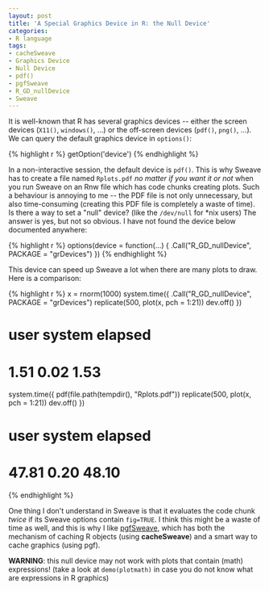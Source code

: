 ```yaml
---
layout: post
title: 'A Special Graphics Device in R: the Null Device'
categories:
- R language
tags:
- cacheSweave
- Graphics Device
- Null Device
- pdf()
- pgfSweave
- R_GD_nullDevice
- Sweave
---
```


It is well-known that R has several graphics devices -- either the screen devices (`X11()`, `windows()`, ...) or the off-screen devices (`pdf()`, `png()`, ...). We can query the default graphics device in `options()`:

{% highlight r %}
getOption('device')
{% endhighlight %}

In a non-interactive session, the default device is `pdf()`. This is why Sweave has to create a file named `Rplots.pdf` _no matter if you want it or not_ when you run Sweave on an Rnw file which has code chunks creating plots. Such a behaviour is annoying to me -- the PDF file is not only unnecessary, but also time-consuming (creating this PDF file is completely a waste of time). Is there a way to set a "null" device? (like the `/dev/null` for *nix users) The answer is yes, but not so obvious. I have not found the device below documented anywhere:

{% highlight r %}
options(device = function(...) {
    .Call("R_GD_nullDevice", PACKAGE = "grDevices")
})
{% endhighlight %}

This device can speed up Sweave a lot when there are many plots to draw. Here is a comparison:

{% highlight r %}
x = rnorm(1000)
system.time({
    .Call("R_GD_nullDevice", PACKAGE = "grDevices")
    replicate(500, plot(x, pch = 1:21))
    dev.off()
})
#   user  system elapsed
#   1.51    0.02    1.53
system.time({
    pdf(file.path(tempdir(), "Rplots.pdf"))
    replicate(500, plot(x, pch = 1:21))
    dev.off()
})
#   user  system elapsed
#  47.81    0.20   48.10
{% endhighlight %}

One thing I don't understand in Sweave is that it evaluates the code chunk _twice_ if its Sweave options contain `fig=TRUE`. I think this might be a waste of time as well, and this is why I like [pgfSweave](http://cran.r-project.org/package=pgfSweave), which has both the mechanism of caching R objects (using **cacheSweave**) and a smart way to cache graphics (using pgf).

**WARNING**: this null device may not work with plots that contain (math) expressions! (take a look at `demo(plotmath)` in case you do not know what are expressions in R graphics)

